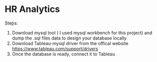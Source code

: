 # HR Analytics

Steps:
1. Download mysql tool ( I used mysql workbench for this project) and dump the .sql files data to design your database locally
2. Download Tableau-mysql driver from the offical website
https://www.tableau.com/support/drivers
3. Once the database is ready, connect it to Tableau
